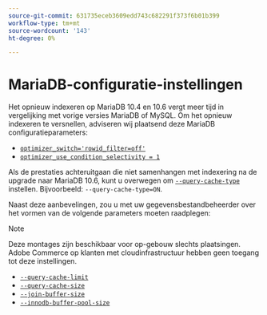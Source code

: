 ```yaml
---
source-git-commit: 631735eceb3609edd743c682291f373f6b01b399
workflow-type: tm+mt
source-wordcount: '143'
ht-degree: 0%

---
```

# MariaDB-configuratie-instellingen

Het opnieuw indexeren op MariaDB 10.4 en 10.6 vergt meer tijd in vergelijking met vorige versies MariaDB of MySQL. Om het opnieuw indexeren te versnellen, adviseren wij plaatsend deze MariaDB configuratieparameters:

* [`optimizer_switch='rowid_filter=off'`](https://mariadb.com/kb/en/optimizer-switch/)
* [`optimizer_use_condition_selectivity = 1`](https://mariadb.com/products/skysql/docs/reference/es/system-variables/optimizer_use_condition_selectivity/)

Als de prestaties achteruitgaan die niet samenhangen met indexering na de upgrade naar MariaDB 10.6, kunt u overwegen om [`--query-cache-type`](https://mariadb.com/kb/en/server-system-variables/#query_cache_type) instellen. Bijvoorbeeld: `--query-cache-type=ON`.

Naast deze aanbevelingen, zou u met uw gegevensbestandbeheerder over het vormen van de volgende parameters moeten raadplegen:

>[!NOTE]
>
>Deze montages zijn beschikbaar voor op-gebouw slechts plaatsingen. Adobe Commerce op klanten met cloudinfrastructuur hebben geen toegang tot deze instellingen.

* [`--query-cache-limit`](https://mariadb.com/kb/en/server-system-variables/#query_cache_limit)
* [`--query-cache-size`](https://mariadb.com/kb/en/server-system-variables/#query_cache_size)
* [`--join-buffer-size`](https://mariadb.com/kb/en/server-system-variables/#join_buffer_size)
* [`--innodb-buffer-pool-size`](https://mariadb.com/kb/en/innodb-buffer-pool/#innodb_buffer_pool_size)
